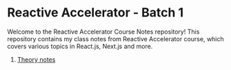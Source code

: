 # Reactive Accelerator - Batch 1
Welcome to the Reactive Accelerator Course  Notes repository! This repository contains my class notes from Reactive Accelerator course, which covers various topics in React.js, Next.js and more.

1. [Theory notes](https://github.com/montasim/Reactive-Accelerator/tree/main)
